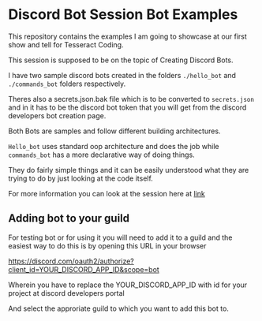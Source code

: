 # Discord Bot Session Bot Examples

This repository contains the examples I am going to showcase at our first 
show and tell for Tesseract Coding. 

This session is supposed to be on the topic of Creating Discord Bots. 

I have two sample discord bots created in the folders `./hello_bot` and 
`./commands_bot` folders respectively. 

Theres also a secrets.json.bak file which is to be converted to `secrets.json` 
and in it has to be the discord bot token that you will get from the discord
developers bot creation page.

Both Bots are samples and follow different building architectures. 

`Hello_bot` uses standard oop architecture and does the job while 
`commands_bot` has a more declarative way of doing things. 

They do fairly simple things and it can be easily understood what they are 
trying to do by just looking at the code itself. 

For more information you can look at the session here at [link](#)

## Adding bot to your guild

For testing bot or for using it you will need to add it to a guild and the easiest way to do this is by opening this URL in your browser 


https://discord.com/oauth2/authorize?client_id=YOUR_DISCORD_APP_ID&scope=bot

Wherein you have to replace the YOUR_DISCORD_APP_ID with id for your project 
at discord developers portal

And select the approriate guild to which you want to add this bot to.
